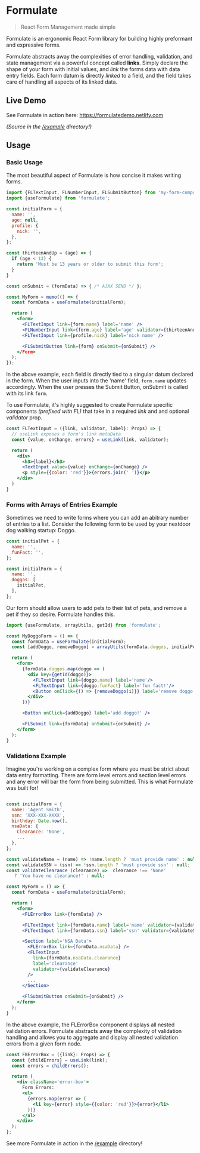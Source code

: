 # Formulate
> React Form Management made simple

Formulate is an ergonomic React Form library for building highly preformant and expressive forms.

Formulate abstracts away the complexities of error handling, validation, and state management via a powerful concept called **links**. Simply declare the shape of your form with initial values, and *link* the forms data with data entry fields. Each form datum is directly _linked_ to a field, and the field takes care of handling all aspects of its linked data.

## Live Demo

See Formulate in action here: https://formulatedemo.netlify.com

_(Source in the  [/example](./example) directory!)_

## Usage

### Basic Usage

The most beautiful aspect of Formulate is how concise it makes writing forms.

```jsx
import {FLTextInput, FLNumberInput, FLSubmitButton} from 'my-form-components';
import {useFormulate} from 'formulate';

const initialForm = {
  name: '',
  age: null,
  profile: {
    nick: '',
  },
};

const thirteenAndUp = (age) => {
  if (age < 13) {
    return 'Must be 13 years or older to submit this form';
  }
}

const onSubmit = (formData) => { /* AJAX SEND */ };

const MyForm = memo(() => {
  const formData = useFormulate(initialForm);

  return (
    <form>
      <FLTextInput link={form.name} label='name' />
      <FLNumberInput link={form.age} label='age' validator={thirteenAndUp} />
      <FLTextInput link={profile.nick} label='nick name' />

      <FLSubmitButton link={form} onSubmit={onSubmit} />
    </Form>
  );
});
```

In the above example, each field is directly tied to a singular datum declared in the form. When the user inputs into the 'name' field, `form.name` updates accordingly. When the user presses the Submit Button, onSubmit is called with its link `form`.

To use Formulate, it's highly suggested to create Formulate specific components _(prefixed with FL)_ that take in a required _link_ and and optional _validator_ prop.

```jsx
const FLTextInput = ({link, validator, label}: Props) => {
  // useLink exposes a form's link metaData
  const {value, onChange, errors} = useLink(link, validator);

  return (
    <div>
      <h3>{label}</h3>
      <TextInput value={value} onChange={onChange} />
      <p style={{color: 'red'}}>{errors.join(' ')}</p>
    </div>
  )
}
```

### Forms with Arrays of Entries Example

Sometimes we need to write forms where you can add an abitrary number of entries to a list. Consider the following form to be used by your nextdoor dog walking startup: Doggo.

```js
const initialPet = {
  name: '',
  funFact: '',
};

const initialForm = {
  name: '',
  doggos: [
    initialPet,
  ],
};
```

Our form should allow users to add pets to their list of pets, and remove a pet if they so desire. Formulate handles this.

```jsx
import {useFormulate, arrayUtils, getId} from 'formulate';

const MyDoggoForm = () => {
  const formData = useFormulate(initialForm);
  const [addDoggo, removeDoggo] = arrayUtils(formData.doggos, initialPet);

  return (
    <form>
      {formData.doggos.map(doggo => (
        <div key={getId(doggo)}>
          <FLTextInput link={doggo.name} label='name'/>
          <FLTextInput link={doggo.funFact} label='fun fact!'/>
          <Button onClick={() => {removeDoggo(i)}} label='remove doggo' />
        </div>
      ))}

      <Button onClick={addDoggo} label='add doggo!' />

      <FLSubmit link={formData} onSubmit={onSubmit} />
    </form>
  );
}
```

### Validations Example

Imagine you're working on a complex form where you must be strict about data entry formatting. There are form level errors and section level errors and any error will bar the form from being submitted. This is what Formulate was built for!

```jsx

const initialForm = {
  name: 'Agent Smith',
  ssn: 'XXX-XXX-XXXX',
  birthday: Date.now(),
  nsaData: {
    Clearance: 'None',
    ...
  },
};

const validateName = (name) => !name.length ? 'must provide name' : null;
const validateSSN = (ssn) => !ssn.length ? 'must provide ssn' : null;
const validateClearance (clearance) =>  clearance !== 'None'
   ? 'You have no clearance!' : null;

const MyForm = () => {
  const formData = useFormulate(initialForm);

  return (
    <form>
      <FLErrorBox link={formData} />

      <FLTextInput link={formData.name} label='name' validator={validateName} />
      <FLTextInput link={formData.ssn} label='ssn' validator={validateSSN} />

      <Section label='NSA Data'>
        <FLErrorBox link={formData.nsaData} />
        <FLTextInput
          link={formData.nsaData.clearance}
          label='clearance'
          validator={validateClearance}
        />
        ...
      </Section>

      <FlSubmitButton onSubmit={onSubmit} />
    </form>
  );
}
```

In the above example, the FLErrorBox component displays all nested validation errors. Formulate abstracts away the complexity of validation handling and allows you to  aggregate and display all nested validation errors from a given form node.

```jsx
const F8ErrorBox = ({link}: Props) => {
  const {childErrors} = useLink(link);
  const errors = childErrors();

  return (
    <div className='error-box'>
      Form Errors:
      <ul>
        {errors.map(error => (
          <li key={error} style={{color: 'red'}}>{error}</li>
        ))}
      </ul>
    </div>
  );
};
```

See more Formulate in action in the [/example](./example) directory!
